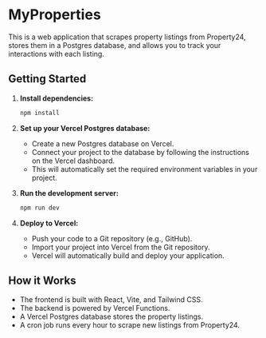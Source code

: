 # MyProperties

This is a web application that scrapes property listings from Property24, stores them in a Postgres database, and allows you to track your interactions with each listing.

## Getting Started

1. **Install dependencies:**

   ```bash
   npm install
   ```

2. **Set up your Vercel Postgres database:**

   - Create a new Postgres database on Vercel.
   - Connect your project to the database by following the instructions on the Vercel dashboard.
   - This will automatically set the required environment variables in your project.

3. **Run the development server:**

   ```bash
   npm run dev
   ```

4. **Deploy to Vercel:**

   - Push your code to a Git repository (e.g., GitHub).
   - Import your project into Vercel from the Git repository.
   - Vercel will automatically build and deploy your application.

## How it Works

- The frontend is built with React, Vite, and Tailwind CSS.
- The backend is powered by Vercel Functions.
- A Vercel Postgres database stores the property listings.
- A cron job runs every hour to scrape new listings from Property24.
